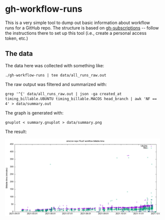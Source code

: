 # gh-workflow-runs

This is a very simple tool to dump out basic information about workflow runs for
a GitHub repo.  The structure is based on
[gh-subscriptions](https://github.com/davepacheco/gh-subscriptions) -- follow
the instructions there to set up this tool (i.e., create a personal access
token, etc.)

## The data

The data here was collected with something like:

```
./gh-workflow-runs | tee data/all_runs_raw.out
```

The raw output was filtered and summarized with:

```
grep '^{' data/all_runs_raw.out | json -ga created_at timing_billable.UBUNTU timing_billable.MACOS head_branch | awk 'NF == 4' > data/summary.out
```

The graph is generated with:

```
gnuplot < summary.gnuplot > data/summary.png
```

The result:

![Build times](data/summary.png)

